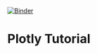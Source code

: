 [![Binder](https://mybinder.org/badge_logo.svg)](https://mybinder.org/v2/gh/qiliu-ghddi/plotly_tutorial/HEAD)
# Plotly Tutorial


